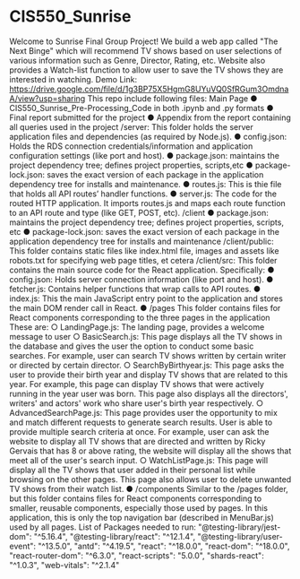 # CIS550_Sunrise
Welcome to Sunrise Final Group Project!
We build a web app called "The Next Binge" which will recommend TV shows based on user selections of various information such as Genre, Director, Rating, etc. 
Website also provides a Watch-list function to allow user to save the TV shows they are interested in watching. 
Demo Link: https://drive.google.com/file/d/1g3BP75X5HgmG8UYuVQ0SfRGum3OmdnaA/view?usp=sharing 
This repo include following files:
Main Page
  ● CIS550_Sunrise_Pre-Processing_Code in both .ipynb and .py formats
  ● Final report submitted for the project 
  ● Appendix from the report containing all queries used in the project
/server: This folder holds the server application files and dependencies (as required by Node.js).
  ● config.json: Holds the RDS connection credentials/information and application configuration settings (like port and host).
  ● package.json: maintains the project dependency tree; defines project properties, scripts,etc
  ● package-lock.json: saves the exact version of each package in the application dependency tree for installs and maintenance.
  ● routes.js: This is thie file that holds all API routes’ handler functions. 
  ● server.js: The code for the routed HTTP application. It imports routes.js and maps each route function to an API route and type (like GET, POST, etc). 
/client
  ● package.json: maintains the project dependency tree; defines project properties, scripts, etc
  ● package-lock.json: saves the exact version of each package in the application dependency tree for installs and maintenance
/client/public: This folder contains static files like index.html file, images and assets like robots.txt for specifying web page titles, et cetera
/client/src: This folder contains the main source code for the React application. Specifically:
  ● config.json: Holds server connection information (like port and host). 
  ● fetcher.js: Contains helper functions that wrap calls to API routes. 
  ● index.js: This the main JavaScript entry point to the application and stores the main DOM render call in React. 
  ● /pages This folder contains files for React components corresponding to the three pages in the application These are:
    ○ LandingPage.js: The landing page, provides a welcome message to user
    ○ BasicSearch.js: This page displays all the TV shows in the database and gives the user the option to conduct some basic searches. For example, 
      user can search TV shows written by certain writer or directed by certain director. 
    ○ SearchByBirthyear.js: This page asks the user to provide their birth year and display TV shows that are related to this year. 
      For example, this page can display TV shows that were actively running in the year user was born. This page also displays all the directors', 
      writers' and actors' work who share user's birth year respectively. 
    ○ AdvancedSearchPage.js: This page provides user the opportunity to mix and match different requests to generate search results. 
      User is able to provide multiple search criteria at once. For example, user can ask the website to display all TV shows that are directed and written by 
      Ricky Gervais that has 8 or above rating, the website will display all the shows that meet all of the user's search input.
    ○ WatchListPage.js: This page will display all the TV shows that user added in their personal list while browsing on the other pages. 
      This page also allows user to delete unwanted TV shows from their watch list.
  ● /components Similar to the /pages folder, but this folder contains files for React components corresponding to smaller, reusable components, especially those used 
  by pages. In this application, this is only the top navigation bar (described in MenuBar.js) used by all pages. 
List of Packages needed to run:
  "@testing-library/jest-dom": "^5.16.4",
    "@testing-library/react": "^12.1.4",
    "@testing-library/user-event": "^13.5.0",
    "antd": "^4.19.5",
    "react": "^18.0.0",
    "react-dom": "^18.0.0",
    "react-router-dom": "^6.3.0",
    "react-scripts": "5.0.0",
    "shards-react": "^1.0.3",
    "web-vitals": "^2.1.4"
